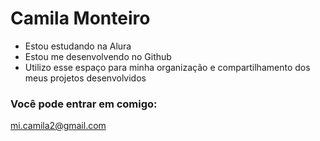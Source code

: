 # Camila Monteiro

- Estou estudando na Alura
- Estou me desenvolvendo no Github
- Utilizo esse espaço para minha organização e compartilhamento dos meus projetos desenvolvidos

### Você pode entrar em comigo:

mi.camila2@gmail.com
